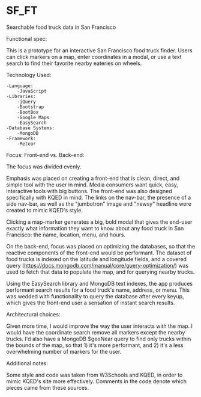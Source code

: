 # SF_FT
Searchable food truck data in San Francisco

Functional spec:

  This is a prototype for an interactive San Francisco food truck finder. Users can click markers on a map, enter coordinates in a modal, or use a text search to find their favorite nearby eateries on wheels.

Technology Used: 

    -Language:
        -JavaScript
    -Libraries:
        -jQuery
        -Bootstrap
        -BootBox
        -Google Maps
        -EasySearch
    -Database Systems:
        -MongoDB
    -Framework:
        -Meteor

Focus: Front-end vs. Back-end:

  The focus was divided evenly. 

  Emphasis was placed on creating a front-end that is clean, direct, and simple tool with the user in mind. Media consumers want quick, easy, interactive tools with big buttons. The front-end was also designed specifically with KQED in mind. The links on the nav-bar, the presence of a side nav-bar, as well as the "jumbotron" image and "newsy" headline were created to mimic KQED's style.

  Clicking a map-marker generates a big, bold modal that gives the end-user exactly what information they want to know about any food truck in San Francisco: the name, location, menu, and hours.

  On the back-end, focus was placed on optimizing the databases, so that the reactive components of the front-end would be performant. The dataset of food trucks is indexed on the latitude and longitude fields, and a covered query (https://docs.mongodb.com/manual/core/query-optimization/) was used to fetch that data to populate the map, and for querying nearby trucks.

  Using the EasySearch library and MongoDB text indexes, the app produces performant search results for a food truck's name, address, or menu. This was wedded with functionality to query the database after every keyup, which gives the front-end user a sensation of instant search results.  

Architectural choices:

  Given more time, I would improve the way the user interacts with the map. I would have the coordinate search remove all markers except the nearby trucks. I'd also have a MongoDB $geoNear query to find only trucks within the bounds of the map, so that 1) it's more performant, and 2) it's a less overwhelming number of markers for the user.

Additional notes:

  Some style and code was taken from W3Schools and KQED, in order to mimic KQED's site more effectively. Comments in the code denote which pieces came from these sources.
